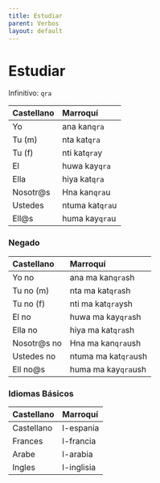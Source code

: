 ```yaml
---
title: Estudiar
parent: Verbos
layout: default
---
```



# Estudiar
Infinitivo: `qra`

| Castellano | Marroquí      |
|:-----------|:--------------|
| Yo         | ana kan`qra`    |
| Tu (m)     | nta kat`qra`    |
| Tu (f)     | nti kat`qra`y   |
| El         | huwa kay`qra`   |
| Ella       | hiya kat`qra`   |
| Nosotr@s   | Hna kan`qra`u   |
| Ustedes    | ntuma kat`qra`u |
| Ell@s      | huma kay`qra`u  |

### Negado

| Castellano  | Marroquí           |
|:------------|:-------------------|
| Yo no       | ana ma kan`qra`sh    |
| Tu no (m)   | nta ma kat`qra`sh    |
| Tu no (f)   | nti ma kat`qra`ysh   |
| El no       | huwa ma kay`qra`sh   |
| Ella no     | hiya ma kat`qra`sh   |
| Nosotr@s no | Hna ma kan`qra`ush   |
| Ustedes no  | ntuma ma kat`qra`ush |
| Ell no@s    | huma ma kay`qra`ush  |


### Idiomas Básicos

| Castellano | Marroquí   |
|:-----------|:-----------|
| Castellano | l-espania  |
| Frances    | l-francia  |
| Arabe      | l-arabia   |
| Ingles     | l-inglisia |
